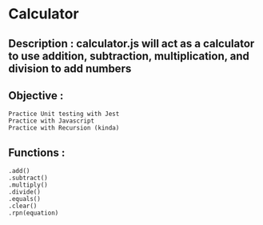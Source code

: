 # Calculator

## Description : calculator.js will act as a calculator to use addition, subtraction, multiplication, and division to add numbers

## Objective : 
    Practice Unit testing with Jest
    Practice with Javascript
    Practice with Recursion (kinda)

## Functions : 
    .add()
    .subtract()
    .multiply()
    .divide()
    .equals()
    .clear()
    .rpn(equation)
